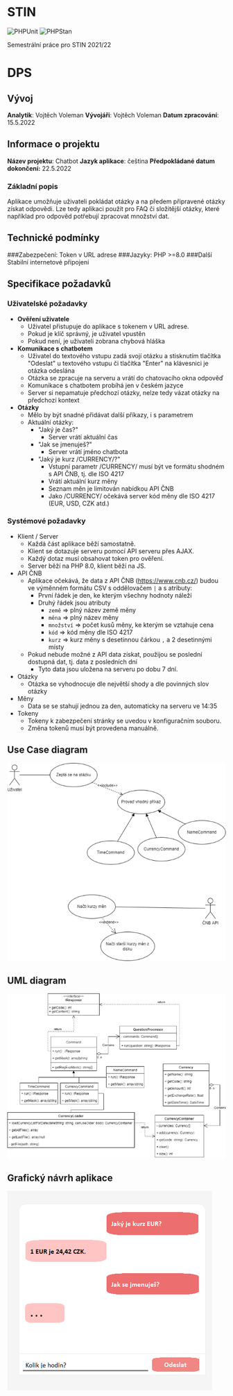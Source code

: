 # STIN
![PHPUnit](https://github.com/vvoleman/stin/actions/workflows/phpunit.yml/badge.svg)
![PHPStan](https://github.com/vvoleman/stin/actions/workflows/phpstan.yml/badge.svg)

Semestrální práce pro STIN 2021/22

# DPS
## Vývoj
**Analytik**: Vojtěch Voleman
**Vývojáři**: Vojtěch Voleman
**Datum zpracování**: 15.5.2022

## Informace o projektu
**Název projektu**: Chatbot
**Jazyk aplikace**: čeština
**Předpokládané datum dokončení:** 22.5.2022
### Základní popis
Aplikace umožňuje uživateli pokládat otázky a na předem připravené otázky získat odpovědi. Lze tedy aplikaci použít pro FAQ či složitější otázky, které například pro odpověd potřebují zpracovat množství dat.

## Technické podmínky
###Zabezpečení: 
Token v URL adrese
###Jazyky: 
PHP >=8.0
###Další
Stabilní internetové připojení

## Specifikace požadavků
### Uživatelské požadavky
- **Ověření uživatele**
	- Uživatel přistupuje do aplikace s tokenem v URL adrese.
	- Pokud je klíč správný, je uživatel vpustěn
	- Pokud není, je uživateli zobrana chybová hláška
- **Komunikace s chatbotem**
	-  Uživatel do textového vstupu zadá svojí otázku a stisknutím tlačítka "Odeslat" u textového vstupu či tlačítka "Enter" na klávesnici je otázka odeslána
	- Otázka se zpracuje na serveru a vrátí do chatovacího okna odpověď
	- Komunikace s chatbotem probíhá jen v českém jazyce
	- Server si nepamatuje předchozí otázky, nelze tedy vázat otázky na předchozí kontext
- **Otázky**
	- Mělo by být snadné přidávat další příkazy, i s parametrem
	- Aktuální otázky:
		- "Jaký je čas?"
			- Server vrátí aktuální čas
		- "Jak se jmenuješ?"
			- Server vrátí jméno chatbota
		- "Jaký je kurz /CURRENCY/?"
			- Vstupní parametr /CURRENCY/ musí být ve formátu shodném s API ČNB, tj. dle ISO 4217
			- Vrátí aktuální kurz měny
			- Seznam měn je limitován nabídkou API ČNB
			- Jako  /CURRENCY/ očekává server kód měny dle ISO 4217 (EUR, USD, CZK atd.)

### Systémové požadavky
- Klient / Server
	- Každá část aplikace běží samostatně.
	- Klient se dotazuje serveru pomocí API serveru přes AJAX.
	- Každý dotaz musí obsahovat token pro ověření.
	- Server běží na PHP 8.0, klient běží na JS.
- API ČNB
	- Aplikace očekává, že data z API ČNB (https://www.cnb.cz/) budou ve výměnném formátu CSV s oddělovačem `|` a s atributy:
		- První řádek je den, ke kterým všechny hodnoty náleží
		- Druhý řádek jsou atributy
			- `země` => plný název země měny
			- `měna` => plný název měny
			- `množství` => počet kusů měny, ke kterým se vztahuje cena
			- `kód` => kód měny dle ISO 4217
			- `kurz` => kurz měny s desetinnou čárkou `,` a 2 desetinnými místy
	- Pokud nebude možné z API data získat, použijou se poslední dostupná dat, tj. data z posledních dní
		- Tyto data jsou uložena na serveru po dobu 7 dní.
- Otázky
	- Otázka se vyhodnocuje dle největší shody a dle povinných slov otázky
- Měny
	- Data se se stahují jednou za den, automaticky na serveru ve 14:35
- Tokeny
	- Tokeny k zabezpečení stránky se uvedou v konfiguračním souboru.
	- Změna tokenů musí být provedena manuálně.

## Use Case diagram
![Use Case diagram](./readme/stin-use-case.png)

## UML diagram
![UML diagram](readme/stin-uml.png)

## Grafický návrh aplikace
![Grafický návrh](readme/ui.png)

